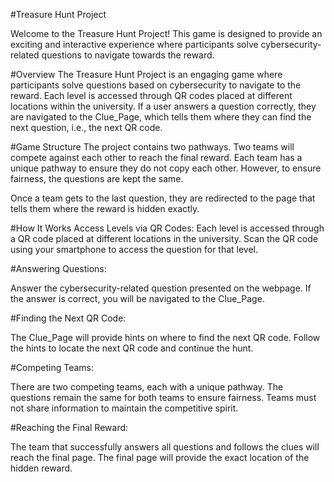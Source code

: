 #Treasure Hunt Project

Welcome to the Treasure Hunt Project! This game is designed to provide an exciting and interactive experience where participants solve cybersecurity-related questions to navigate towards the reward.

#Overview
The Treasure Hunt Project is an engaging game where participants solve questions based on cybersecurity to navigate to the reward. Each level is accessed through QR codes placed at different locations within the university.
If a user answers a question correctly, they are navigated to the Clue_Page, which tells them where they can find the next question, i.e., the next QR code.

#Game Structure
The project contains two pathways. Two teams will compete against each other to reach the final reward. Each team has a unique pathway to ensure they do not copy each other. However, to ensure fairness, the questions are kept the same.

Once a team gets to the last question, they are redirected to the page that tells them where the reward is hidden exactly.

#How It Works
Access Levels via QR Codes:
Each level is accessed through a QR code placed at different locations in the university.
Scan the QR code using your smartphone to access the question for that level.

#Answering Questions:

Answer the cybersecurity-related question presented on the webpage.
If the answer is correct, you will be navigated to the Clue_Page.

#Finding the Next QR Code:

The Clue_Page will provide hints on where to find the next QR code.
Follow the hints to locate the next QR code and continue the hunt.

#Competing Teams:

There are two competing teams, each with a unique pathway.
The questions remain the same for both teams to ensure fairness.
Teams must not share information to maintain the competitive spirit.

#Reaching the Final Reward:

The team that successfully answers all questions and follows the clues will reach the final page.
The final page will provide the exact location of the hidden reward.






